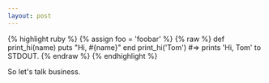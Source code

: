 ```yaml
---
layout: post
---
```


{%
  highlight
  ruby
%}
{% assign foo = 'foobar' %}
{% raw
%}
def print_hi(name)
  puts "Hi, #{name}"
end
print_hi('Tom')
#=> prints 'Hi, Tom' to STDOUT.
{%
  endraw
%}
{%
  endhighlight
%}

So let's talk business.